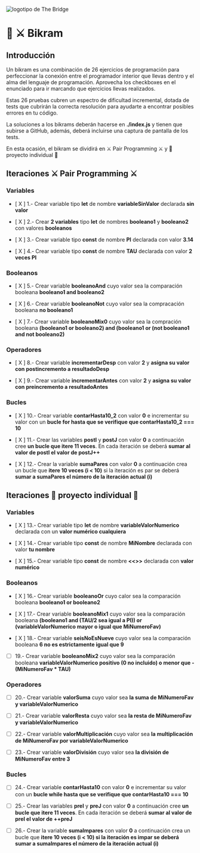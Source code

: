 ![logotipo de The Bridge](https://user-images.githubusercontent.com/27650532/77754601-e8365180-702b-11ea-8bed-5bc14a43f869.png  "logotipo de The Bridge")

# :european_castle: :crossed_swords: Bikram #

## Introducción ##
Un bikram es una combinación de 26 ejercicios de programación para perfeccionar la conexión entre el programador interior que llevas dentro y el alma del lenguaje de programación. Aprovecha los checkboxes en el enunciado para ir marcando que ejercicios llevas realizados.

Estas 26 pruebas cubren un espectro de dificultad incremental, dotada de tests que cubrirán la correcta resolución para ayudarte a encontrar posibles errores en tu código.

La soluciones a los bikrams deberán hacerse en **./index.js** y tienen que subirse a GitHub, además, deberá incluirse una captura de pantalla de los tests.

En esta ocasión, el bikram se dividirá en :crossed_swords: Pair Programming :crossed_swords: y :european_castle: proyecto individual :european_castle:

## Iteraciones :crossed_swords: Pair Programming :crossed_swords: ##

### Variables ###

- [ X ] 1.- Crear variable tipo **let** de nombre **variableSinValor** declarada **sin valor**

- [ X ] 2.- Crear **2 variables** tipo **let** de nombres **booleano1** y **booleano2** con valores **booleanos**

- [ X ] 3.- Crear variable tipo **const** de nombre **PI** declarada con valor **3.14**

- [ X ] 4.- Crear variable tipo **const** de nombre **TAU** declarada con valor **2 veces PI**

### Booleanos ###

- [ X ] 5.- Crear variable **booleanoAnd** cuyo valor sea la comparación booleana **booleano1 and booleano2**

- [ X ]  6.- Crear variable **booleanoNot** cuyo valor sea la compracación booleana **no booleano1**

- [ X ] 7.- Crear variable **booleanoMix0** cuyo valor sea la compración booleana **(booleano1 or booleano2) and (booleano1 or (not booleano1 and not booleano2)**

### Operadores ###

- [ X ] 8.- Crear variable **incrementarDesp** con valor **2** y **asigna su valor con postincremento a resultadoDesp**

- [ X ] 9.- Crear variable **incrementarAntes** con valor **2** y **asigna su valor con preincremento a resultadoAntes**

### Bucles ###

- [ X ] 10.- Crear variable **contarHasta10_2** con valor **0** e incrementar su valor con un **bucle for hasta que se verifique que contarHasta10_2 === 10** 

- [ X ] 11.- Crear las variables **postI** y **postJ** con valor **0** a continuación cree **un bucle que itere 11 veces**. En cada iteración se deberá **sumar al valor de postI el valor de postJ++**

- [ X ] 12.- Crear la variable **sumaPares** con valor **0** a continuación crea un bucle que **itere 10 veces (i < 10)** si la iteración es par se deberá **sumar a sumaPares el número de la iteración actual (i)**

## Iteraciones :european_castle: proyecto individual :european_castle: ##

### Variables ###

- [ X ] 13.- Crear variable tipo **let** de nombre **variableValorNumerico** declarada con un **valor numérico cualquiera**

- [ X ] 14.- Crear variable tipo **const** de nombre **MiNombre** declarada con valor **tu nombre**

- [ X ] 15.- Crear variable tipo **const** de nombre **<<<MiNumeroFav>>>** declarada con **valor numérico**

### Booleanos ###

- [ X ] 16.- Crear variable **booleanoOr** cuyo calor sea la comparación booleana **booleano1 or booleano2**

- [ X ] 17.- Crear variable **booleanoMix1** cuyo valor sea la comparación booleana **(booleano1 and (TAU/2 sea igual a PI)) or (variableValorNumerico mayor o igual que MiNumeroFav)**

- [ X ] 18.- Crear variable **seisNoEsNueve** cuyo valor sea la comparación booleana **6 no es estrictamente igual que 9**


- [  ] 19.- Crear variable **booleanoMix2** cuyo valor sea la comparación booleana **variableValorNumerico positivo (0 no incluido) o menor que -(MiNumeroFav * TAU)**

### Operadores ###

- [  ] 20.- Crear variable **valorSuma** cuyo valor sea **la suma de MiNumeroFav y variableValorNumerico**

- [  ] 21.-  Crear variable **valorResta** cuyo valor sea **la resta de MiNumeroFav y variableValorNumerico**

- [  ] 22.-  Crear variable **valorMultiplicación** cuyo valor sea **la multiplicación de MiNumeroFav por variableValorNumerico**

- [  ] 23.-  Crear variable **valorDivisión** cuyo valor sea **la división de MiNumeroFav entre 3**

### Bucles ###

- [  ] 24.- Crear variable **contarHasta10** con valor **0** e incrementar su valor con un **bucle while hasta que se verifique que contarHasta10 === 10**

- [  ] 25.- Crear las variables **preI** y **preJ** con valor **0** a continuación cree **un bucle que itere 11 veces**. En cada iteración se deberá **sumar al valor de preI el valor de ++preJ**

- [  ] 26.- Crear la variable **sumaImpares** con valor **0** a continuación crea un bucle que **itere 10 veces (i < 10) si la iteración es impar se deberá sumar a sumaImpares el número de la iteración actual (i)**
